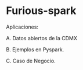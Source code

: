 # Furious-spark
Aplicaciones:

A. Datos abiertos de la CDMX

B. Ejemplos en Pyspark.

C. Caso de Negocio.
